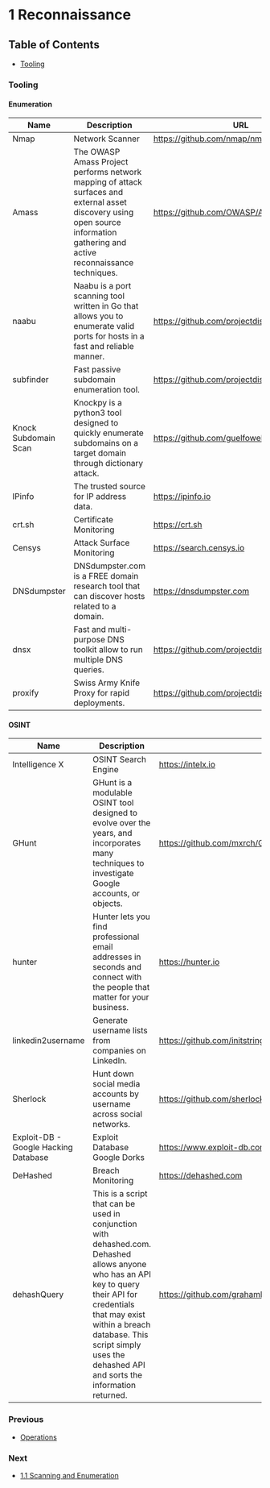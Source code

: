 # 1 Reconnaissance

## Table of Contents

- [Tooling](https://github.com/0xsyr0/Red-Team-Playbooks/tree/master/1-Reconnaissance/1-Reconnaissance.md#Tooling)

### Tooling

#### Enumeration

| Name | Description | URL |
| --- | --- | --- |
| Nmap | Network Scanner | https://github.com/nmap/nmap |
| Amass | The OWASP Amass Project performs network mapping of attack surfaces and external asset discovery using open source information gathering and active reconnaissance techniques. | https://github.com/OWASP/Amass |
| naabu | Naabu is a port scanning tool written in Go that allows you to enumerate valid ports for hosts in a fast and reliable manner. | https://github.com/projectdiscovery/naabu |
| subfinder | Fast passive subdomain enumeration tool. | https://github.com/projectdiscovery/subfinder |
| Knock Subdomain Scan | Knockpy is a python3 tool designed to quickly enumerate subdomains on a target domain through dictionary attack. | https://github.com/guelfoweb/knock |
| IPinfo | The trusted source for IP address data. | https://ipinfo.io |
| crt.sh | Certificate Monitoring | https://crt.sh |
| Censys | Attack Surface Monitoring | https://search.censys.io |
| DNSdumpster | DNSdumpster.com is a FREE domain research tool that can discover hosts related to a domain. | https://dnsdumpster.com |
| dnsx | Fast and multi-purpose DNS toolkit allow to run multiple DNS queries.  | https://github.com/projectdiscovery/dnsx |
| proxify | Swiss Army Knife Proxy for rapid deployments. | https://github.com/projectdiscovery/proxify |

#### OSINT

| Name | Description | URL |
| --- | --- | --- |
| Intelligence X | OSINT Search Engine | https://intelx.io |
| GHunt |  GHunt is a modulable OSINT tool designed to evolve over the years, and incorporates many techniques to investigate Google accounts, or objects. | https://github.com/mxrch/GHunt |
| hunter | Hunter lets you find professional email addresses in seconds and connect with the people that matter for your business. | https://hunter.io |
| linkedin2username | Generate username lists from companies on LinkedIn. | https://github.com/initstring/linkedin2username |
| Sherlock | Hunt down social media accounts by username across social networks. | https://github.com/sherlock-project/sherlock |
| Exploit-DB - Google Hacking Database | Exploit Database Google Dorks | https://www.exploit-db.com/google-hacking-database |
| DeHashed | Breach Monitoring  | https://dehashed.com |
| dehashQuery | This is a script that can be used in conjunction with dehashed.com. Dehashed allows anyone who has an API key to query their API for credentials that may exist within a breach database. This script simply uses the dehashed API and sorts the information returned. | https://github.com/grahamhelton/dehashQuery/blob/main/dehashQuery.sh |

### Previous

- [Operations](https://github.com/0xsyr0/Red-Team-Playbooks/blob/master/Operations/Operations.md)

### Next

- [1.1 Scanning and Enumeration](https://github.com/0xsyr0/Red-Team-Playbooks/blob/master/1-Reconnaissance/1.1-Scanning-and-Enumeration.md)

